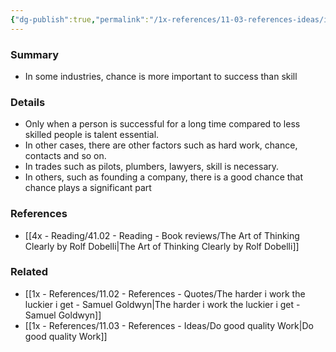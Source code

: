 ```yaml
---
{"dg-publish":true,"permalink":"/1x-references/11-03-references-ideas/illusion-of-skill/","dgHomeLink":true,"dgPassFrontmatter":false,"dgShowBacklinks":false,"dgShowLocalGraph":false,"dgShowInlineTitle":true}
---
```



### Summary
- In some industries, chance is more important to success than skill

### Details
- Only when a person is successful for a long time compared to less skilled people is talent essential.
- In other cases, there are other factors such as hard work, chance, contacts and so on.
- In trades such as pilots, plumbers, lawyers, skill is necessary.
- In others, such as founding a company, there is a good chance that chance plays a significant part

### References
- [[4x - Reading/41.02 - Reading - Book reviews/The Art of Thinking Clearly by Rolf Dobelli|The Art of Thinking Clearly by Rolf Dobelli]]

### Related
- [[1x - References/11.02 - References - Quotes/The harder i work the luckier i get - Samuel Goldwyn|The harder i work the luckier i get - Samuel Goldwyn]]
- [[1x - References/11.03 - References - Ideas/Do good quality Work|Do good quality Work]]